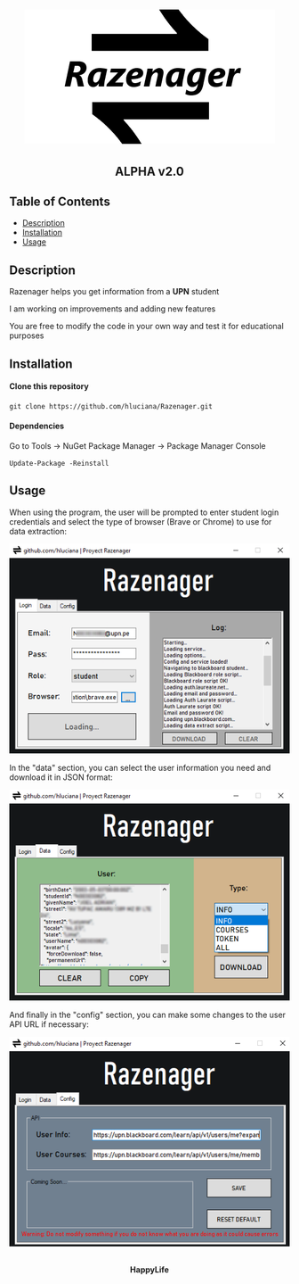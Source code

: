 <h1 align="center"><img src="/images/razenager.png" alt="razenager"></h1>
<h2 align="center">ALPHA v2.0</h2>

## Table of Contents

- [Description](#description)
- [Installation](#installation)
- [Usage](#usage)

## Description

<p>Razenager helps you get information from a <b>UPN</b> student</p>
<p>I am working on improvements and adding new features</p>
<p>You are free to modify the code in your own way and test it for educational purposes</p>

## Installation

#### Clone this repository

```
git clone https://github.com/hluciana/Razenager.git

```
#### Dependencies

<p>Go to Tools -> NuGet Package Manager -> Package Manager Console</p>

```
Update-Package -Reinstall

```
## Usage

<p>When using the program, the user will be prompted to enter student login credentials and select the type of browser (Brave or Chrome) to use for data extraction:</p>
<p><img src="/images/login.png" alt="login"></p> 
<p>In the "data" section, you can select the user information you need and download it in JSON format:</p>
<p><img src="/images/data.png" alt="data"></p> 
<p>And finally in the "config" section, you can make some changes to the user API URL if necessary:</p>
<p><img src="/images/config.png" alt="config"></p> 

##
<h4 align="center">HappyLife</h1>
